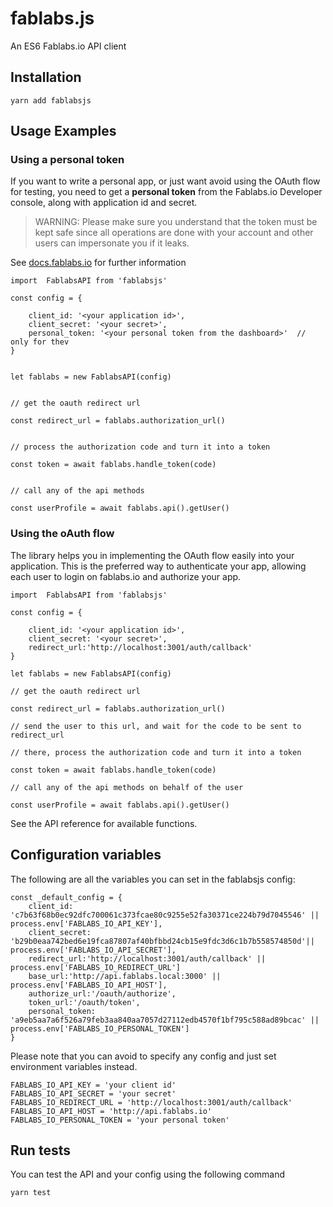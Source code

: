 # fablabs.js

An ES6 Fablabs.io API client


## Installation

```
yarn add fablabsjs
```


## Usage Examples


### Using a personal token

If you want to write a personal app, or just want avoid using the OAuth flow for testing, you need
to get a **personal token** from the Fablabs.io Developer console, along with application id and secret.

> WARNING: Please make sure you understand that the token must be kept safe since all operations are done with your
account and other users can impersonate you if it leaks.

See [docs.fablabs.io](http://docs.fablabs.io) for further information

```
import  FablabsAPI from 'fablabsjs'

const config = {

    client_id: '<your application id>',
    client_secret: '<your secret>',
    personal_token: '<your personal token from the dashboard>'  // only for thev
}


let fablabs = new FablabsAPI(config)


// get the oauth redirect url

const redirect_url = fablabs.authorization_url()


// process the authorization code and turn it into a token

const token = await fablabs.handle_token(code)


// call any of the api methods

const userProfile = await fablabs.api().getUser()
```

### Using the oAuth flow

The library helps you in implementing the OAuth flow easily into your application. This is the preferred way to authenticate 
your app, allowing each user to login on fablabs.io and authorize your app.

```
import  FablabsAPI from 'fablabsjs'

const config = {

    client_id: '<your application id>',
    client_secret: '<your secret>',
    redirect_url:'http://localhost:3001/auth/callback'
}

let fablabs = new FablabsAPI(config)

// get the oauth redirect url

const redirect_url = fablabs.authorization_url()

// send the user to this url, and wait for the code to be sent to redirect_url

// there, process the authorization code and turn it into a token

const token = await fablabs.handle_token(code)

// call any of the api methods on behalf of the user

const userProfile = await fablabs.api().getUser()
```

See the API reference for available functions.


## Configuration variables

The following are all the variables you can set in the fablabsjs config:

```
const _default_config = {
    client_id: 'c7b63f68b0ec92dfc700061c373fcae80c9255e52fa30371ce224b79d7045546' || process.env['FABLABS_IO_API_KEY'],
    client_secret: 'b29b0eaa742bed6e19fca87807af40bfbbd24cb15e9fdc3d6c1b7b558574850d'|| process.env['FABLABS_IO_API_SECRET'],
    redirect_url:'http://localhost:3001/auth/callback' || process.env['FABLABS_IO_REDIRECT_URL']
    base_url:'http://api.fablabs.local:3000' || process.env['FABLABS_IO_API_HOST'],
    authorize_url:'/oauth/authorize',
    token_url:'/oauth/token',
    personal_token: 'a9eb5aa7a6f526a79feb3aa840aa7057d27112edb4570f1bf795c588ad89bcac' || process.env['FABLABS_IO_PERSONAL_TOKEN']
}
```

Please note that you can avoid to specify any config and just set environment variables instead.

```
FABLABS_IO_API_KEY = 'your client id'
FABLABS_IO_API_SECRET = 'your secret'
FABLABS_IO_REDIRECT_URL = 'http://localhost:3001/auth/callback'
FABLABS_IO_API_HOST = 'http://api.fablabs.io'
FABLABS_IO_PERSONAL_TOKEN = 'your personal token'
```

## Run tests

You can test the API and your config using the following command

`yarn test`
